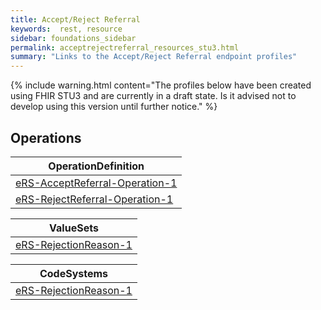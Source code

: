 ```yaml
---
title: Accept/Reject Referral
keywords:  rest, resource
sidebar: foundations_sidebar
permalink: acceptrejectreferral_resources_stu3.html
summary: "Links to the Accept/Reject Referral endpoint profiles"
---
```


{% include warning.html content="The profiles below have been created using FHIR STU3 and are currently in a draft state. Is it advised not to develop 
using this version until further notice." %}

## Operations ##

|OperationDefinition| 
|-------|
|[eRS-AcceptReferral-Operation-1](https://fhir.nhs.uk/STU3/OperationDefinition/eRS-AcceptReferral-Operation-1/_history/1.0)| 
|[eRS-RejectReferral-Operation-1](https://fhir.nhs.uk/STU3/OperationDefinition/eRS-RejectReferral-Operation-1/_history/1.0)| 


|ValueSets|
|-------|
|[eRS-RejectionReason-1](https://fhir.nhs.uk/STU3/ValueSet/eRS-RejectionReason-1/_history/1.0)|

|CodeSystems|
|-------|
|[eRS-RejectionReason-1](https://fhir.nhs.uk/STU3/CodeSystem/eRS-RejectionReason-1/_history/1.0)|